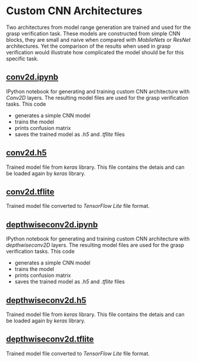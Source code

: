 # Custom CNN Architectures
Two architectures from model range generation are trained and used for the grasp 
verification task. These models are
constructed from simple CNN blocks, they are small and naive when compared with
*MobileNets* or *ResNet* architectures. Yet the comparison of the results when used
in grasp verification would illustrate how complicated the model should be for this
specific task.

## [conv2d\.ipynb](conv2d.ipynb)
IPython notebook for generating and training custom CNN architecture with *Conv2D* layers.
The resulting model files are used for the grasp verification tasks.
This code 
* generates a simple CNN model
* trains the model
* prints confusion matrix
* saves the trained model as *.h5* and *.tflite* files 

## [conv2d\.h5](conv2d.h5)
Trained model file from *keras* library. This file contains the detais and 
can be loaded again by *keras* library.

## [conv2d\.tflite](conv2d.tflite)
Trained model file converted to *TensorFlow Lite* file format.

## [depthwiseconv2d\.ipynb](depthwiseconv2d.ipynb)
IPython notebook for generating and training custom CNN architecture with 
*depthwiseconv2D* layers.
The resulting model files are used for the grasp verification tasks.
This code 
* generates a simple CNN model
* trains the model
* prints confusion matrix
* saves the trained model as *.h5* and *.tflite* files 

## [depthwiseconv2d\.h5](depthwiseconv2d.h5)
Trained model file from *keras* library. This file contains the detais and 
can be loaded again by *keras* library.

## [depthwiseconv2d\.tflite](depthwiseconv2d.tflite)
Trained model file converted to *TensorFlow Lite* file format.

